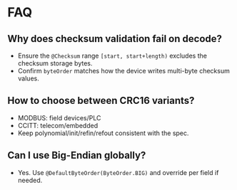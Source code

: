 # FAQ

## Why does checksum validation fail on decode?
- Ensure the `@Checksum` range `[start, start+length)` excludes the checksum storage bytes.
- Confirm `byteOrder` matches how the device writes multi-byte checksum values.

## How to choose between CRC16 variants?
- MODBUS: field devices/PLC
- CCITT: telecom/embedded
- Keep polynomial/init/refin/refout consistent with the spec.

## Can I use Big-Endian globally?
- Yes. Use `@DefaultByteOrder(ByteOrder.BIG)` and override per field if needed.
